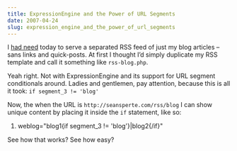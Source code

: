 ```yaml
---
title: ExpressionEngine and the Power of URL Segments
date: 2007-04-24
slug: expression_engine_and_the_power_of_url_segments
---
```

<p>I <a href="http://blog.virb.com/entries/blog-import-feature-is-live">had need</a> today to serve a separated RSS feed of just my blog articles &#8211; sans links and quick-posts. At first I thought I&#8217;d simply duplicate my RSS template and call it something like <code>rss-blog.php</code>.</p>

<p>Yeah right. Not with ExpressionEngine and its support for URL segment conditionals around. Ladies and gentlemen, pay attention, because this is all it took: <code>if segment_3 != 'blog'</code></p>

<p>Now, the when the URL is <code>http://seansperte.com/rss/blog</code> I can show unique content by placing it inside the <code>if</code> statement, like so:</p>

<ol class="code">
<li>weblog=&quot;blog1&#123;if segment_3 != &apos;blog&apos;&#125;|blog2&#123;/if&#125;&quot;</li>
</ol>

<p>See how that works? See how easy?</p>